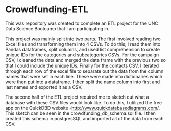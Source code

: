# Crowdfunding-ETL

This was repository was created to complete an ETL project for the UNC Data Science Bootcamp that I am participating in.

This project was mainly split into two parts. The first involved reading two Excel files and transforming them into 4 CSVs. To do this, I read them into Pandas dataframes, split columns, and used list comprehension to create unique IDs for the categories and subcategories CSVs. For the campaign CSV, I cleaned the data and merged the data frame with the previous two so that I could include the unique IDs. Finally for the contacts CSV, I iterated through each row of the excel file to separate out the data from the column names that were set in each line. These were made into dictionaries which were then put into a dataframe. I then split the name column into first and last names and exported it as a CSV.

The second half of the ETL project required me to sketch out what a database with these CSV files would look like. To do this, I utilized the free app on the QuickDBD website -http://www.quickdatabasediagrams.com/. This sketch can be seen in the crowdfunding_db_schema.sql file. I then created this schema in postgresSQL and imported all of the data from each CSV. 
